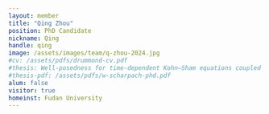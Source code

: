 ```yaml
---
layout: member
title: "Qing Zhou"
position: PhD Candidate
nickname: Qing
handle: qing
image: /assets/images/team/q-zhou-2024.jpg
#cv: /assets/pdfs/drummond-cv.pdf
#thesis: Well-posedness for time-dependent Kohn–Sham equations coupled with classical nuclear dynamics
#thesis-pdf: /assets/pdfs/w-scharpach-phd.pdf
alum: false
visitor: true
homeinst: Fudan University
---
```


